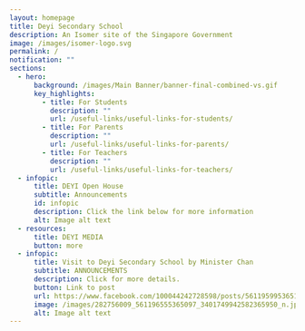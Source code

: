 ```yaml
---
layout: homepage
title: Deyi Secondary School
description: An Isomer site of the Singapore Government
image: /images/isomer-logo.svg
permalink: /
notification: ""
sections:
  - hero:
      background: /images/Main Banner/banner-final-combined-vs.gif
      key_highlights:
        - title: For Students
          description: ""
          url: /useful-links/useful-links-for-students/
        - title: For Parents
          description: ""
          url: /useful-links/useful-links-for-parents/
        - title: For Teachers
          description: ""
          url: /useful-links/useful-links-for-teachers/
  - infopic:
      title: DEYI Open House
      subtitle: Announcements
      id: infopic
      description: Click the link below for more information
      alt: Image alt text
  - resources:
      title: DEYI MEDIA
      button: more
  - infopic:
      title: Visit to Deyi Secondary School by Minister Chan
      subtitle: ANNOUNCEMENTS
      description: Click for more details.
      button: Link to post
      url: https://www.facebook.com/100044242728598/posts/561195995365153/?d=n
      image: /images/282756009_561196555365097_3401749942582365950_n.jpg
      alt: Image alt text
---
```

